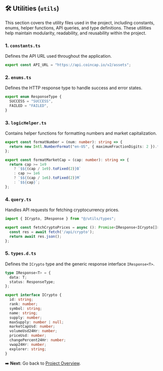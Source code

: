 ## 🛠️ Utilities (`utils`)

This section covers the utility files used in the project, including constants, enums, helper functions, API queries, and type definitions.
These utilities help maintain modularity, readability, and reusability within the project.

### 1. `constants.ts`
Defines the API URL used throughout the application.

```ts
export const API_URL = "https://api.coincap.io/v2/assets";
```

### 2. `enums.ts`
Defines the HTTP response type to handle success and error states.

```ts
export enum ResponseType {
  SUCCESS = "SUCCESS",
  FAILED = "FAILED",
}
```

### 3. `logicHelper.ts`
Contains helper functions for formatting numbers and market capitalization.

```ts
export const formatNumber = (num: number): string => {
  return new Intl.NumberFormat("en-US", { maximumFractionDigits: 2 }).format(num);
};

export const formatMarketCap = (cap: number): string => {
  return cap >= 1e9
    ? `$${(cap / 1e9).toFixed(2)}B`
    : cap >= 1e6
    ? `$${(cap / 1e6).toFixed(2)}M`
    : `$${cap}`;
};
```

### 4. `query.ts`
Handles API requests for fetching cryptocurrency prices.

```ts
import { ICrypto, IResponse } from "@/utils/types";

export const fetchCryptoPrices = async (): Promise<IResponse<ICrypto[]>> => {
  const res = await fetch('/api/crypto');
  return await res.json();
};
```

### 5. `types.d.ts`
Defines the `ICrypto` type and the generic response interface `IResponse<T>`.

```ts
type IResponse<T> = {
  data: T;
  status: ResponseType;
};

export interface ICrypto {
  id: string;
  rank: number;
  symbol: string;
  name: string;
  supply: number;
  maxSupply: number | null;
  marketCapUsd: number;
  volumeUsd24Hr: number;
  priceUsd: number;
  changePercent24Hr: number;
  vwap24Hr: number;
  explorer: string;
}
```
➡️ **Next:** Go back to [Project Overview](./project-overview.md).
